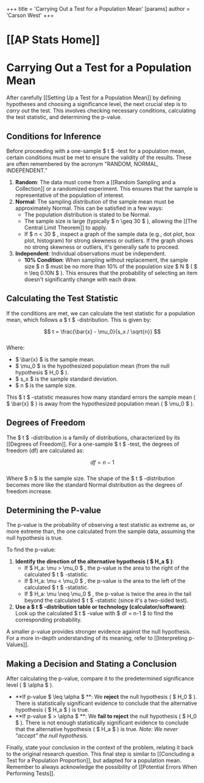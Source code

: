 +++
 title = 'Carrying Out a Test for a Population Mean'
[params]
	author = 'Carson West'
+++
# [[AP Stats Home]]
# Carrying Out a Test for a Population Mean

After carefully [[Setting Up a Test for a Population Mean]] by defining hypotheses and choosing a significance level, the next crucial step is to *carry out* the test. This involves checking necessary conditions, calculating the test statistic, and determining the p-value.

## Conditions for Inference

Before proceeding with a one-sample  $ t $ -test for a population mean, certain conditions must be met to ensure the validity of the results. These are often remembered by the acronym "RANDOM, NORMAL, INDEPENDENT."

1.  **Random**: The data must come from a [[Random Sampling and a Collection]] or a randomized experiment. This ensures that the sample is representative of the population of interest.
2.  **Normal**: The sampling distribution of the sample mean must be approximately Normal. This can be satisfied in a few ways:
    *   The population distribution is stated to be Normal.
    *   The sample size is large (typically  $ n \geq 30 $ ), allowing the [[The Central Limit Theorem]] to apply.
    *   If  $ n < 30 $ , inspect a graph of the sample data (e.g., dot plot, box plot, histogram) for strong skewness or outliers. If the graph shows no strong skewness or outliers, it's generally safe to proceed.
3.  **Independent**: Individual observations must be independent.
    *   **10% Condition**: When sampling without replacement, the sample size  $ n $  must be no more than 10% of the population size  $ N $  ( $ n \leq 0.10N $ ). This ensures that the probability of selecting an item doesn't significantly change with each draw.

## Calculating the Test Statistic

If the conditions are met, we can calculate the test statistic for a population mean, which follows a  $ t $ -distribution. This is given by:

 $$  t = \frac{\bar{x} - \mu_0}{s_x / \sqrt{n}}
 $$  
Where:
*    $ \bar{x} $  is the sample mean.
*    $ \mu_0 $  is the hypothesized population mean (from the null hypothesis  $ H_0 $ ).
*    $ s_x $  is the sample standard deviation.
*    $ n $  is the sample size.

This  $ t $ -statistic measures how many standard errors the sample mean ( $ \bar{x} $ ) is away from the hypothesized population mean ( $ \mu_0 $ ).

## Degrees of Freedom

The  $ t $ -distribution is a family of distributions, characterized by its [[Degrees of Freedom]]. For a one-sample  $ t $ -test, the degrees of freedom (df) are calculated as:

 $$  df = n - 1
 $$  
Where  $ n $  is the sample size. The shape of the  $ t $ -distribution becomes more like the standard Normal distribution as the degrees of freedom increase.

## Determining the P-value

The p-value is the probability of observing a test statistic as extreme as, or more extreme than, the one calculated from the sample data, assuming the null hypothesis is true.

To find the p-value:
1.  **Identify the direction of the alternative hypothesis ( $ H_a $ )**:
    *   If  $ H_a: \mu > \mu_0 $ , the p-value is the area to the right of the calculated  $ t $ -statistic.
    *   If  $ H_a: \mu < \mu_0 $ , the p-value is the area to the left of the calculated  $ t $ -statistic.
    *   If  $ H_a: \mu \neq \mu_0 $ , the p-value is twice the area in the tail beyond the calculated  $ t $ -statistic (since it's a two-sided test).
2.  **Use a  $ t $ -distribution table or technology (calculator/software)**: Look up the calculated  $ t $ -value with  $ df = n-1 $  to find the corresponding probability.

A smaller p-value provides stronger evidence against the null hypothesis. For a more in-depth understanding of its meaning, refer to [[Interpreting p-Values]].

## Making a Decision and Stating a Conclusion

After calculating the p-value, compare it to the predetermined significance level ( $ \alpha $ ).

*   **If p-value  $ \leq \alpha $ **: We **reject** the null hypothesis ( $ H_0 $ ). There is statistically significant evidence to conclude that the alternative hypothesis ( $ H_a $ ) is true.
*   **If p-value  $ > \alpha $ **: We **fail to reject** the null hypothesis ( $ H_0 $ ). There is not enough statistically significant evidence to conclude that the alternative hypothesis ( $ H_a $ ) is true. *Note: We never "accept" the null hypothesis.*

Finally, state your conclusion in the context of the problem, relating it back to the original research question. This final step is similar to [[Concluding a Test for a Population Proportion]], but adapted for a population mean. Remember to always acknowledge the possibility of [[Potential Errors When Performing Tests]].